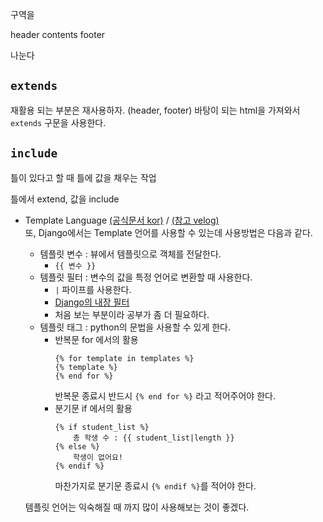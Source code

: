 구역을

header
contents
footer

나눈다

## `extends`
재활용 되는 부분은 재사용하자. (header, footer)
바탕이 되는 html을 가져와서 `extends` 구문을 사용한다.

## `include`
틀이 있다고 할 때 틀에 값을 채우는 작업

틀에서 extend, 값을 include



- Template Language [(공식문서 kor)](https://django-doc-test-kor.readthedocs.io/en/old_master/topics/templates.html#template-inheritance) / [(참고 velog)](https://velog.io/@hidaehyunlee/Django-%ED%85%9C%ED%94%8C%EB%A6%BF-%EC%96%B8%EC%96%B4)  
    또, Django에서는 Template 언어를 사용할 수 있는데 사용방법은 다음과 같다.
    - 템플릿 변수 : 뷰에서 템플릿으로 객체를 전달한다. 
        - `{{ 변수 }}`
    - 템플릿 필터 : 변수의 값을 특정 언어로 변환할 때 사용한다.
        - `|` 파이프를 사용한다. 
        - [Django의 내장 필터](https://django-doc-test-kor.readthedocs.io/en/old_master/ref/templates/builtins.html#ref-templates-builtins-filters)
        - 처음 보는 부분이라 공부가 좀 더 필요하다.
    - 템플릿 태그 : python의 문법을 사용할 수 있게 한다.
        - 반복문 for 에서의 활용
            ```django
            {% for template in templates %} 
            {% template %} 
            {% end for %}
            ```
            반복문 종료시 반드시 `{% end for %}` 라고 적어주어야 한다.
        - 분기문 if 에서의 활용
            ```django
            {% if student_list %}
                총 학생 수 : {{ student_list|length }}
            {% else %}
                학생이 없어요!
            {% endif %}
            ```
            마찬가지로 분기문 종료시 `{% endif %}`를 적어야 한다.
    
    템플릿 언어는 익숙해질 때 까지 많이 사용해보는 것이 좋겠다.
